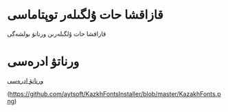 # قازاقشا حات ۇلگىلەر توپتاماسى
قازاقشا حات ۇلگىلەرىن ورناتۋ بولشەگى 

# ورناتۋ ادرەسى
[ورناتۋ ادرەسى](https://github.com/aytsoft/KazkhFontsInstaller/raw/master/KazakhToteFonts.exe)

(https://github.com/aytsoft/KazkhFontsInstaller/blob/master/KazakhFonts.png)
